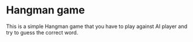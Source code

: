 # Hangman game
This is a simple Hangman game that you have to play against AI player and try to guess the correct word.
